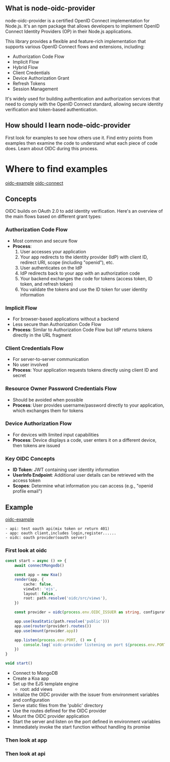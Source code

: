 

##  What is node-oidc-provider


node-oidc-provider is a certified OpenID Connect implementation for Node.js. It's an npm package that allows developers to implement OpenID Connect Identity Providers (OP) in their Node.js applications.

This library provides a flexible and feature-rich implementation that supports various OpenID Connect flows and extensions, including:

- Authorization Code Flow
- Implicit Flow
- Hybrid Flow
- Client Credentials
- Device Authorization Grant
- Refresh Tokens
- Session Management

It's widely used for building authentication and authorization services that need to comply with the OpenID Connect standard, allowing secure identity verification and token-based authentication.

## How should I learn node-oidc-provider

First look for examples to see how others use it. Find entry points from examples then examine the code to understand what each piece of code does. Learn about OIDC during this process.

# Where to find examples

[oidc-example](https://github.com/panva/node-oidc-provider/tree/main/example)
[oidc-connect](https://github.com/ebrahimmfadae/openid-connect-app.git)

## Concepts

OIDC builds on OAuth 2.0 to add identity verification. Here's an overview of the main flows based on different grant types:

### Authorization Code Flow

- Most common and secure flow
- **Process**:
    1. User accesses your application
    2. Your app redirects to the identity provider (IdP) with client ID, redirect URI, scope (including "openid"), etc.
    3. User authenticates on the IdP
    4. IdP redirects back to your app with an authorization code
    5. Your backend exchanges the code for tokens (access token, ID token, and refresh token)
    6. You validate the tokens and use the ID token for user identity information

### Implicit Flow

- For browser-based applications without a backend
- Less secure than Authorization Code Flow
- **Process**: Similar to Authorization Code Flow but IdP returns tokens directly in the URL fragment

### Client Credentials Flow

- For server-to-server communication
- No user involved
- **Process**: Your application requests tokens directly using client ID and secret
### Resource Owner Password Credentials Flow

- Should be avoided when possible
- **Process**: User provides username/password directly to your application, which exchanges them for tokens
### Device Authorization Flow

- For devices with limited input capabilities
- **Process**: Device displays a code, user enters it on a different device, then tokens are issued
### Key OIDC Concepts

- **ID Token**: JWT containing user identity information
- **UserInfo Endpoint**: Additional user details can be retrieved with the access token
- **Scopes**: Determine what information you can access (e.g., "openid profile email")


## Example

[oidc-example](https://github.com/ebrahimmfadae/openid-connect-app.git)

```
- api: test oauth api(mix token or return 401)
- app: oauth client,includes login,register......
- oidc: oauth provider(oauth server)
```


### First look at oidc

```typescript
const start = async () => {
	await connectMongodb()

	const app = new Koa()
	render(app, {
		cache: false,
		viewExt: 'ejs',
		layout: false,
		root: path.resolve('oidc/src/views'),
	})

	const provider = oidc(process.env.OIDC_ISSUER as string, configuration)

	app.use(koaStatic(path.resolve('public')))
	app.use(router(provider).routes())
	app.use(mount(provider.app))

	app.listen(process.env.PORT, () => {
		console.log(`oidc-provider listening on port ${process.env.PORT}`)
	})
}

void start()
```

- Connect to MongoDB
- Create a Koa app
- Set up the EJS template engine
	- root: add views
- Initialize the OIDC provider with the issuer from environment variables and configuration
- Serve static files from the 'public' directory
- Use the routes defined for the OIDC provider
- Mount the OIDC provider application
- Start the server and listen on the port defined in environment variables
- Immediately invoke the start function without handling its promise

### Then look at app

### Then look at api